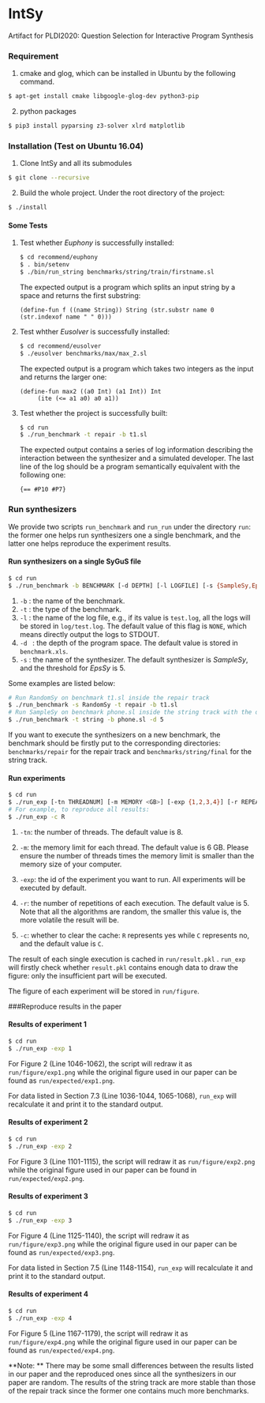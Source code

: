 # IntSy

Artifact for PLDI2020: Question Selection for Interactive Program Synthesis

### Requirement

1. cmake and glog, which can be installed in Ubuntu by the following command.

````bash
$ apt-get install cmake libgoogle-glog-dev python3-pip
````

2. python packages

```bash
$ pip3 install pyparsing z3-solver xlrd matplotlib 
```

### Installation (Test on Ubuntu 16.04)

1. Clone IntSy and all its submodules

```bash
$ git clone --recursive 
```

2. Build the whole project. Under the root directory of the project:

```bash
$ ./install
```

#### Some Tests

1. Test whether *Euphony* is successfully installed:

   ```bash
   $ cd recommend/euphony
   $ . bin/setenv  
   $ ./bin/run_string benchmarks/string/train/firstname.sl
   ```

   The expected output is a program which splits an input string by a space and returns the first substring:

   ```
   (define-fun f ((name String)) String (str.substr name 0 (str.indexof name " " 0)))
   ```

2. Test whther *Eusolver* is successfully installed:

   ```bash
   $ cd recommend/eusolver
   $ ./eusolver benchmarks/max/max_2.sl
   ```

   The expected output is a program which takes two integers as the input and returns the larger one:

   ```
   (define-fun max2 ((a0 Int) (a1 Int)) Int
        (ite (<= a1 a0) a0 a1))
   ```

3. Test whether the project is successfully built:

   ```bash
   $ cd run
   $ ./run_benchmark -t repair -b t1.sl
   ```

   The expected output contains a series of log information describing the interaction between the synthesizer and a simulated developer.  The last line of the log should be a program semantically equivalent with the following one:

   ```
   {== #P10 #P7}
   ```

### Run synthesizers

We provide two scripts `run_benchmark` and `run_run` under the directory `run`: the former one helps run synthesizers one a single benchmark, and the latter one helps reproduce the experiment results.

#### Run synthesizers on a single SyGuS file 

```bash
$ cd run
$ ./run_benchmark -b BENCHMARK [-d DEPTH] [-l LOGFILE] [-s {SampleSy,EpsSy,RandomSy}] -t {string,repair}
```

1. `-b` : the name of the benchmark.
2. `-t` : the type of the benchmark.
3. `-l` : the name of the log file, e.g., if its value is `test.log`,  all the logs will be stored in `log/test.log`. The default value of this flag is `NONE`, which means directly output the logs to STDOUT.
4. `-d ` : the depth of the program space. The default value is stored in `benchmark.xls`.
5. `-s` : the name of the synthesizer. The default synthesizer is *SampleSy*, and the threshold for *EpsSy* is 5.

Some examples are listed below:

```bash
# Run RandomSy on benchmark t1.sl inside the repair track
$ ./run_benchmark -s RandomSy -t repair -b t1.sl
# Run SampleSy on benchmark phone.sl inside the string track with the depth 5
$ ./run_benchmark -t string -b phone.sl -d 5
```

If you want to execute the synthesizers on a new benchmark, the benchmark should be firstly put to the corresponding directories: `benchmarks/repair` for the repair track and `benchmarks/string/final` for the string track.

#### Run experiments 

```bash
$ cd run
$ ./run_exp [-tn THREADNUM] [-m MEMORY <GB>] [-exp {1,2,3,4}] [-r REPEATNUM] [-c {R <Restart>,C <Clear>}]
# For example, to reproduce all results:
$ ./run_exp -c R
```

1. `-tn`: the number of threads. The default value is 8.

2. `-m`: the memory limit for each thread. The default value is 6 GB. Please ensure the number of threads times the memory limit is smaller than the memory size of your computer.

3. `-exp`: the id of the experiment you want to run. All experiments will be executed by default.

4. `-r`: the number of repetitions of each execution. The default value is 5. Note that all the algorithms are random, the smaller this value is, the more volatile the result will be.

5. `-c`: whether to clear the cache: `R` represents yes while `C` represents no, and the default value is `C`. 

The result of each single execution is cached in `run/result.pkl` . `run_exp` will firstly check whether  `result.pkl` contains enough data to draw the figure: only the insufficient part will be executed. 

The figure of each experiment will be stored in `run/figure`.

###Reproduce results in the paper 

#### Results of experiment 1

```bash
$ cd run
$ ./run_exp -exp 1
```

For Figure 2 (Line 1046-1062), the script will redraw it as `run/figure/exp1.png` while the original figure used in our paper can be found as `run/expected/exp1.png`.

For data listed in Section 7.3 (Line 1036-1044, 1065-1068), `run_exp` will recalculate it and print it to the standard output.

#### Results of experiment 2

````bash
$ cd run
$ ./run_exp -exp 2
````

For Figure 3 (Line 1101-1115), the script will redraw it as `run/figure/exp2.png` while the original figure used in our paper can be found in `run/expected/exp2.png`.

#### Results of experiment 3

````bash
$ cd run
$ ./run_exp -exp 3
````

For Figure 4 (Line 1125-1140), the script will redraw it as `run/figure/exp3.png` while the original figure used in our paper can be found as `run/expected/exp3.png`.

For data listed in Section 7.5 (Line 1148-1154), `run_exp` will recalculate it and print it to the standard output.

#### Results of experiment 4

```bash
$ cd run
$ ./run_exp -exp 4
```

For Figure 5 (Line 1167-1179), the script will redraw it as `run/figure/exp4.png` while the original figure used in our paper can be found as `run/expected/exp4.png`.

**Note: ** There may be some small differences between the results listed in our paper and the reproduced ones since all the synthesizers in our paper are random. The results of the string track are more stable than those of the repair track since the former one contains much more benchmarks.